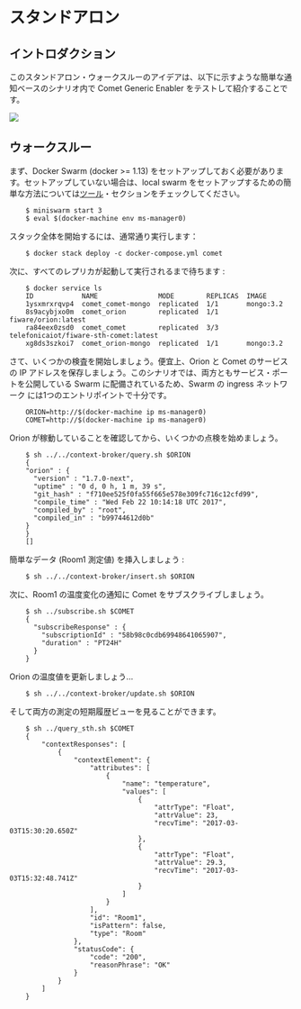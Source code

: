 # スタンドアロン

## イントロダクション

このスタンドアロン・ウォークスルーのアイデアは、以下に示すような簡単な通知ベースのシナリオ内で Comet Generic Enabler をテストして紹介することです。

<img src='http://g.gravizo.com/g?
digraph Cluster {
    label="Docker Swarm"
    rankdir=LR;
    compound=true;
    node [shape="record" style="filled" fillcolor=aliceblue];
    splines=line;
    "Client" [shape=oval];
    "Orion";
    "Orion DB" [shape=egg];
    "Comet LB";
    Comet1;
    Comet2;
    Comet3;
    "Comet DB" [shape=egg];
    "Orion" -> "Comet LB";
    "Orion" -> "Comet LB";
    "Orion" -> "Comet LB" [label="NGSI Notifications"];
    "Orion DB" -> "Orion"[dir=both];
    "Client" -> "Orion" [label=1026];
    "Client" -> "Comet LB" [label=8666];
    "Comet LB" -> {Comet1,Comet2,Comet3};
    "Comet2" -> "Comet DB";
    "Comet1" -> "Comet DB";
    "Comet3" -> "Comet DB";
    {rank=same; "Orion"; "Orion DB";}
}
'>

## ウォークスルー

まず、Docker Swarm (docker >= 1.13) をセットアップしておく必要があります。セットアップしていない場合は、local swarm をセットアップするための簡単な方法については[ツール](../../../tools/readme.md)・セクションをチェックしてください。

```
    $ miniswarm start 3
    $ eval $(docker-machine env ms-manager0)
```

スタック全体を開始するには、通常通り実行します：

```
    $ docker stack deploy -c docker-compose.yml comet
```

次に、すべてのレプリカが起動して実行されるまで待ちます :

```
    $ docker service ls
    ID            NAME               MODE        REPLICAS  IMAGE
    1ysxmrxrqvp4  comet_comet-mongo  replicated  1/1       mongo:3.2
    8s9acybjxo0m  comet_orion        replicated  1/1       fiware/orion:latest
    ra84eex0zsd0  comet_comet        replicated  3/3       telefonicaiot/fiware-sth-comet:latest
    xg8ds3szkoi7  comet_orion-mongo  replicated  1/1       mongo:3.2
```

さて、いくつかの検査を開始しましょう。便宜上、Orion と Comet のサービスの IP アドレスを保存しましょう。このシナリオでは、両方ともサービス・ポートを公開している Swarm に配備されているため、Swarm の ingress ネットワーク には1つのエントリポイントで十分です。

```
    ORION=http://$(docker-machine ip ms-manager0)
    COMET=http://$(docker-machine ip ms-manager0)
```

Orion が稼動していることを確認してから、いくつかの点検を始めましょう。

```
    $ sh ../../context-broker/query.sh $ORION
    {
    "orion" : {
      "version" : "1.7.0-next",
      "uptime" : "0 d, 0 h, 1 m, 39 s",
      "git_hash" : "f710ee525f0fa55f665e578e309fc716c12cfd99",
      "compile_time" : "Wed Feb 22 10:14:18 UTC 2017",
      "compiled_by" : "root",
      "compiled_in" : "b99744612d0b"
    }
    }
    []
```

簡単なデータ (Room1 測定値) を挿入しましょう :

```
    $ sh ../../context-broker/insert.sh $ORION
```

次に、Room1 の温度変化の通知に Comet をサブスクライブしましょう。

```
    $ sh ../subscribe.sh $COMET
    {
      "subscribeResponse" : {
        "subscriptionId" : "58b98c0cdb69948641065907",
        "duration" : "PT24H"
      }
    }
```

Orion の温度値を更新しましょう...

```
    $ sh ../../context-broker/update.sh $ORION
```

そして両方の測定の短期履歴ビューを見ることができます。

```
    $ sh ../query_sth.sh $COMET
    {
        "contextResponses": [
            {
                "contextElement": {
                    "attributes": [
                        {
                            "name": "temperature",
                            "values": [
                                {
                                    "attrType": "Float",
                                    "attrValue": 23,
                                    "recvTime": "2017-03-03T15:30:20.650Z"
                                },
                                {
                                    "attrType": "Float",
                                    "attrValue": 29.3,
                                    "recvTime": "2017-03-03T15:32:48.741Z"
                                }
                            ]
                        }
                    ],
                    "id": "Room1",
                    "isPattern": false,
                    "type": "Room"
                },
                "statusCode": {
                    "code": "200",
                    "reasonPhrase": "OK"
                }
            }
        ]
    }
```
